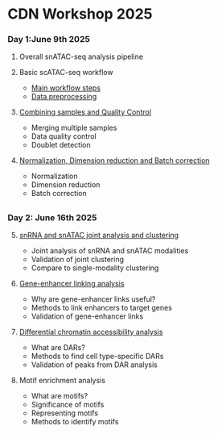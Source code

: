 # CDN Workshop 2025
   
   

### Day 1:June 9th 2025
    
1. Overall snATAC-seq analysis pipeline
2. Basic scATAC-seq workflow
    * [Main workflow steps](https://github.com/dongwonlee-lab/workshop_CDN_2025/blob/main/Day1/02.basic_workflow.pdf)
    * [Data preprocessing](https://github.com/dongwonlee-lab/workshop_CDN_2025/blob/main/Day1/02.basic_processing.ipynb)

3.  [Combining samples and Quality Control](https://github.com/dongwonlee-lab/workshop_CDN_2025/blob/main/Day1/03.combining_samples_QC.ipynb)
    * Merging multiple samples
    * Data quality control
    * Doublet detection

4. [Normalization, Dimension reduction and Batch correction](https://github.com/dongwonlee-lab/workshop_CDN_2025/blob/main/Day1/04.Normlization_DimensionReudction_BatchCorrection.ipynb)
    * Normalization
    * Dimension reduction
    * Batch correction

    
##
### Day 2: June 16th 2025
    
5. [snRNA and snATAC joint analysis and clustering](https://github.com/dongwonlee-lab/workshop_CDN_2025/blob/main/Day2/05.snRNA_and_snATAC_Joint_Analysis.ipynb)
    * Joint analysis of snRNA and snATAC modalities
    * Validation of joint clustering
    * Compare to single-modality clustering

6. [Gene-enhancer linking analysis](https://github.com/dongwonlee-lab/workshop_CDN_2025/blob/main/Day2/06.Gene_Enhancer_Mapping.ipynb)
    * Why are gene-enhancer links useful?
    * Methods to link enhancers to target genes
    * Validation of gene-enhancer links

7. [Differential chromatin accessibility analysis](https://github.com/dongwonlee-lab/workshop_CDN_2025/blob/main/Day2/07.Differentially_Accessibility_Analysis.ipynb)
    * What are DARs?
    * Methods to find cell type-specific DARs
    * Validation of peaks from DAR analysis

8. Motif enrichment analysis
    * What are motifs?
    * Significance of motifs
    * Representing motifs
    * Methods to identify motifs
